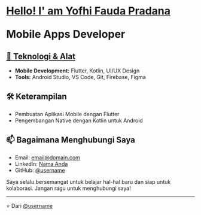 <h1 align="left">
  <a href="">Hello! I' am Yofhi Fauda Pradana</a>
  <p>Mobile Apps Developer</p>
</h1>

## [🔧 Teknologi & Alat](https://github.com/YofhiFauda)

- **Mobile Development:** Flutter, Kotlin, UI/UX Design
- **Tools:** Android Studio, VS Code, Git, Firebase, Figma


## 🛠 Keterampilan

- Pembuatan Aplikasi Mobile dengan Flutter
- Pengembangan Native dengan Kotlin untuk Android

## 📫 Bagaimana Menghubungi Saya

- Email: [email@domain.com](mailto:email@domain.com)
- LinkedIn: [Nama Anda](https://linkedin.com/in/[username])
- GitHub: [@username](https://github.com/username)

Saya selalu bersemangat untuk belajar hal-hal baru dan siap untuk kolaborasi. Jangan ragu untuk menghubungi saya!

---
              
⭐️ Dari [@username](https://github.com/username)


